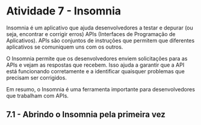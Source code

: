 # Atividade 7 - Insomnia

Insomnia é um aplicativo que ajuda desenvolvedores a testar e depurar (ou seja, encontrar e corrigir erros) APIs (Interfaces de Programação de Aplicativos). APIs são conjuntos de instruções que permitem que diferentes aplicativos se comuniquem uns com os outros.

O Insomnia permite que os desenvolvedores enviem solicitações para as APIs e vejam as respostas que recebem. Isso ajuda a garantir que a API está funcionando corretamente e a identificar quaisquer problemas que precisam ser corrigidos.

Em resumo, o Insomnia é uma ferramenta importante para desenvolvedores que trabalham com APIs.

## 7.1 - Abrindo o Insomnia pela primeira vez

